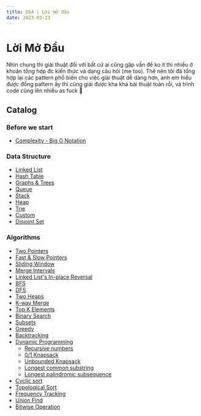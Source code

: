 ```yaml
---
title: DSA | Lời mở đầu
date: 2023-03-23
---
```


# Lời Mở Đầu

Nhìn chung thì giải thuật đối với bất cứ ai cũng gặp vấn đề ko ít thì nhiều ở khoản tổng hợp đc kiến
thức và dạng câu hỏi (me too). Thế nên tôi đã tổng hợp lại các pattern phổ biến cho việc giải thuật
dễ dàng hơn, anh em hiểu được đống pattern ấy thì cũng giải được kha khá bài thuật toán rồi, và
trình code cũng lên nhiều as fuck 🐧

## Catalog

### Before we start

- [Complexity - Big O Notation](/dsa/big-o-notation)

### Data Structure

- [Linked List](/dsa/linked-list)
- [Hash Table](/dsa/hash-table)
- [Graphs & Trees](/dsa/graphs-and-trees)
- [Queue](/dsa/queue)
- [Stack](/dsa/stack)
- [Heap](/dsa/heap)
- [Trie](/dsa/trie)
- [Custom](/dsa/custom-data-structure)
- [Disjoint Set](/dsa/union-find)

### Algorithms

- [Two Pointers](/dsa/two-pointers)
- [Fast & Slow Pointers](/dsa/fast-and-slow-pointers)
- [Sliding Window](/dsa/sliding-window)
- [Merge Intervals](/dsa/merge-intervals)
- [Linked List's In-place Reversal](/dsa/linked-list-in-place-reversal)
- [BFS](/dsa/bfs)
- [DFS](/dsa/dfs)
- [Two Heaps](/dsa/two-heaps)
- [K-way Merge](/dsa/k-way-merge)
- [Top K Elements](/dsa/top-k-elements)
- [Binary Search](/dsa/binary-search)
- [Subsets](/dsa/subsets)
- [Greedy](/dsa/greedy)
- [Backtracking](/dsa/backtracking)
- [Dynamic Programming](/dsa/dynamic-programming)
  + [Recursive numbers](/dsa/dynamic-programming/recursive-numbers)
  + [0/1 Knapsack](/dsa/dynamic-programming/0-1-knapsack)
  + [Unbounded Knapsack](/dsa/dynamic-programming/unbounded-knapsack)
  + [Longest common substring](/dsa/dynamic-programming/longest-common-substring)
  + [Longest palindromic subsequence](/dsa/dynamic-programming/palindromic-subsequence)
- [Cyclic sort](/dsa/cyclic-sort)
- [Topological Sort](/dsa/topological-sort)
- [Frequency Tracking](/dsa/frequency-tracking)
- [Union Find](/dsa/union-find)
- [Bitwise Operation](/dsa/bitwise-operation)
